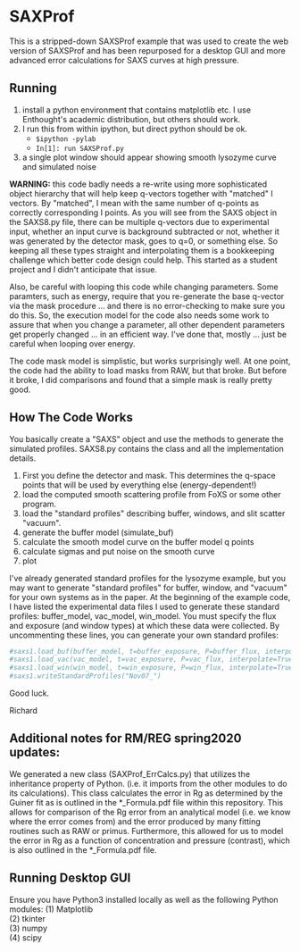 # SAXProf
This is a stripped-down SAXSProf example that was used to create the web version of SAXSProf and has been repurposed for a desktop GUI and more advanced error calculations for SAXS curves at high pressure.

## Running
1. install a python environment that contains matplotlib etc. I use Enthought's academic distribution, but others should work.
2. I run this from within ipython, but direct python should be ok.
    * `$ipython -pylab`
	* `In[1]: run SAXSProf.py`
3. a single plot window should appear showing smooth lysozyme curve and simulated noise

**WARNING:** this code badly needs a re-write using more sophisticated object hierarchy that will help keep q-vectors together with "matched" I vectors. By "matched", I mean with the same number of q-points as correctly corresponding I points. As you will see from the SAXS object in the SAXS8.py file, there can be multiple q-vectors due to experimental input, whether an input curve is background subtracted or not, whether it was generated by the detector mask, goes to q=0, or something else. So keeping all these types straight and interpolating them is a bookkeeping challenge which better code design could help. This started as a student project and I didn't anticipate that issue. 

Also, be careful with looping this code while changing parameters. Some paramters, such as energy, require that you re-generate the base q-vector via the mask procedure ... and there is no error-checking to make sure you do this. So, the execution model for the code also needs some work to assure that when you change a parameter, all other dependent parameters get properly changed ... in an efficient way. I've done that, mostly ... just be careful when looping over energy.

The code mask model is simplistic, but works surprisingly well. At one point, the code had the ability to load masks from RAW, but that broke. But before it broke, I did comparisons and found that a simple mask is really pretty good.

## How The Code Works
You basically create a "SAXS" object and use the methods to generate the simulated profiles. SAXS8.py contains the class and all the implementation details.

1. First you define the detector and mask. This determines the q-space points that will be used by everything else (energy-dependent!)
2. load the computed smooth scattering profile from FoXS or some other program. 
3. load the "standard profiles" describing buffer, windows, and slit scatter "vacuum".
4. generate the buffer model (simulate_buf)
5. calculate the smooth model curve on the buffer model q points
6. calculate sigmas and put noise on the smooth curve
7. plot

  I've already generated standard profiles for the lysozyme example, but you may want to generate
  "standard profiles" for buffer, window, and "vacuum" for your own systems as in the paper.
  At the beginning of the example code, I have listed the experimental data files
  I used to generate these standard profiles: buffer_model, vac_model, win_model.
  You must specify the flux and exposure (and window types) at which these data were collected.
  By uncommenting these lines, you can generate your own standard profiles:

```python
#saxs1.load_buf(buffer_model, t=buffer_exposure, P=buffer_flux, interpolate=True, q_array = saxs1.default_q)
#saxs1.load_vac(vac_model, t=vac_exposure, P=vac_flux, interpolate=True, q_array = saxs1.default_q)
#saxs1.load_win(win_model, t=win_exposure, P=win_flux, interpolate=True, q_array = saxs1.default_q)
#saxs1.writeStandardProfiles("Nov07_")
```

Good luck. 

Richard

## Additional notes for RM/REG spring2020 updates:

We generated a new class (SAXProf_ErrCalcs.py) that utilizes the inheritance property of Python. (i.e. it imports from the other modules to do its calculations).
This class calculates the error in Rg as determined by the Guiner fit as is outlined in the *_Formula.pdf file within this repository.
This allows for comparison of the Rg error from an analytical model (i.e. we know where the error comes from) and the error produced by many fitting routines
such as RAW or primus.
Furthermore, this allowed for us to model the error in Rg as a function of concentration and pressure (contrast), which is also outlined in the *_Formula.pdf file.

## Running Desktop GUI

Ensure you have Python3 installed locally as well as the following Python modules:
(1) Matplotlib  
(2) tkinter  
(3) numpy  
(4) scipy  
